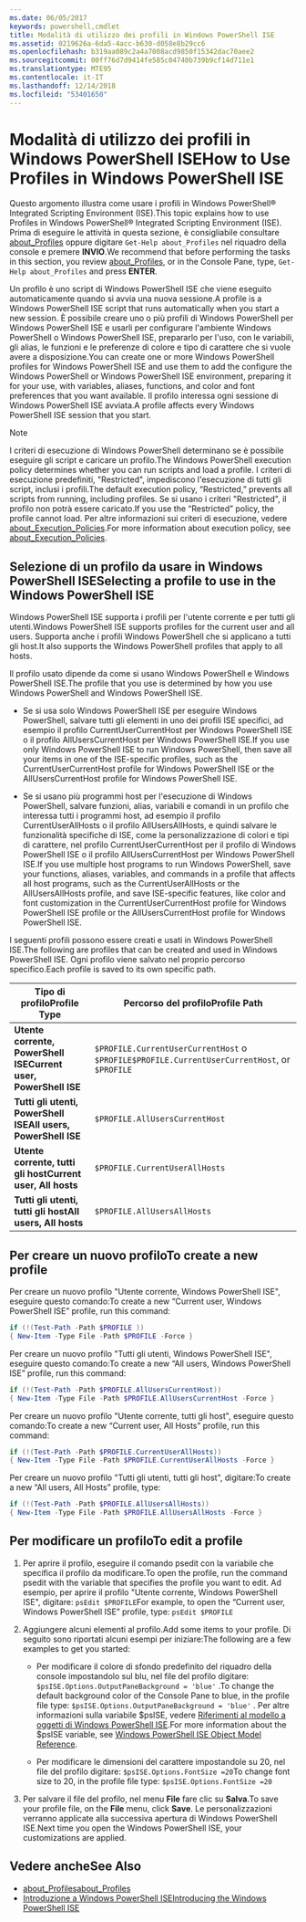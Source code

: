 ```yaml
---
ms.date: 06/05/2017
keywords: powershell,cmdlet
title: Modalità di utilizzo dei profili in Windows PowerShell ISE
ms.assetid: 0219626a-6da5-4acc-b630-d058e8b29cc6
ms.openlocfilehash: b319aa089c2a4a7008acd9850f15342dac70aee2
ms.sourcegitcommit: 00ff76d7d9414fe585c04740b739b9cf14d711e1
ms.translationtype: MTE95
ms.contentlocale: it-IT
ms.lasthandoff: 12/14/2018
ms.locfileid: "53401650"
---
```

# <a name="how-to-use-profiles-in-windows-powershell-ise"></a><span data-ttu-id="51e16-103">Modalità di utilizzo dei profili in Windows PowerShell ISE</span><span class="sxs-lookup"><span data-stu-id="51e16-103">How to Use Profiles in Windows PowerShell ISE</span></span>

<span data-ttu-id="51e16-104">Questo argomento illustra come usare i profili in Windows PowerShell® Integrated Scripting Environment (ISE).</span><span class="sxs-lookup"><span data-stu-id="51e16-104">This topic explains how to use Profiles in Windows PowerShell® Integrated Scripting Environment (ISE).</span></span> <span data-ttu-id="51e16-105">Prima di eseguire le attività in questa sezione, è consigliabile consultare [about_Profiles](/powershell/module/microsoft.powershell.core/about/about_profiles) oppure digitare `Get-Help about_Profiles` nel riquadro della console e premere **INVIO**.</span><span class="sxs-lookup"><span data-stu-id="51e16-105">We recommend that before performing the tasks in this section, you review [about_Profiles](/powershell/module/microsoft.powershell.core/about/about_profiles), or in the Console Pane, type, `Get-Help about_Profiles` and press **ENTER**.</span></span>

<span data-ttu-id="51e16-106">Un profilo è uno script di Windows PowerShell ISE che viene eseguito automaticamente quando si avvia una nuova sessione.</span><span class="sxs-lookup"><span data-stu-id="51e16-106">A profile is a Windows PowerShell ISE script that runs automatically when you start a new session.</span></span>  <span data-ttu-id="51e16-107">È possibile creare uno o più profili di Windows PowerShell per Windows PowerShell ISE e usarli per configurare l'ambiente Windows PowerShell o Windows PowerShell ISE, prepararlo per l'uso, con le variabili, gli alias, le funzioni e le preferenze di colore e tipo di carattere che si vuole avere a disposizione.</span><span class="sxs-lookup"><span data-stu-id="51e16-107">You can create one or more Windows PowerShell profiles for Windows PowerShell ISE and use them to add the configure the Windows PowerShell or Windows PowerShell ISE environment, preparing it for your use, with variables, aliases, functions, and color and font preferences that you want available.</span></span> <span data-ttu-id="51e16-108">Il profilo interessa ogni sessione di Windows PowerShell ISE avviata.</span><span class="sxs-lookup"><span data-stu-id="51e16-108">A profile affects every Windows PowerShell ISE session that you start.</span></span>

> [!NOTE]
> <span data-ttu-id="51e16-109">I criteri di esecuzione di Windows PowerShell determinano se è possibile eseguire gli script e caricare un profilo.</span><span class="sxs-lookup"><span data-stu-id="51e16-109">The Windows PowerShell execution policy determines whether you can run scripts and load a profile.</span></span> <span data-ttu-id="51e16-110">I criteri di esecuzione predefiniti, "Restricted", impediscono l'esecuzione di tutti gli script, inclusi i profili.</span><span class="sxs-lookup"><span data-stu-id="51e16-110">The default execution policy, “Restricted,” prevents all scripts from running, including profiles.</span></span> <span data-ttu-id="51e16-111">Se si usano i criteri "Restricted", il profilo non potrà essere caricato.</span><span class="sxs-lookup"><span data-stu-id="51e16-111">If you use the “Restricted” policy, the profile cannot load.</span></span> <span data-ttu-id="51e16-112">Per altre informazioni sui criteri di esecuzione, vedere [about_Execution_Policies](/powershell/module/microsoft.powershell.core/about/about_execution_policies).</span><span class="sxs-lookup"><span data-stu-id="51e16-112">For more information about execution policy, see [about_Execution_Policies](/powershell/module/microsoft.powershell.core/about/about_execution_policies).</span></span>

## <a name="selecting-a-profile-to-use-in-the-windows-powershell-ise"></a><span data-ttu-id="51e16-113">Selezione di un profilo da usare in Windows PowerShell ISE</span><span class="sxs-lookup"><span data-stu-id="51e16-113">Selecting a profile to use in the Windows PowerShell ISE</span></span>

<span data-ttu-id="51e16-114">Windows PowerShell ISE supporta i profili per l'utente corrente e per tutti gli utenti.</span><span class="sxs-lookup"><span data-stu-id="51e16-114">Windows PowerShell ISE supports profiles for the current user and all users.</span></span> <span data-ttu-id="51e16-115">Supporta anche i profili Windows PowerShell che si applicano a tutti gli host.</span><span class="sxs-lookup"><span data-stu-id="51e16-115">It also supports the Windows PowerShell profiles that apply to all hosts.</span></span>

<span data-ttu-id="51e16-116">Il profilo usato dipende da come si usano Windows PowerShell e Windows PowerShell ISE.</span><span class="sxs-lookup"><span data-stu-id="51e16-116">The profile that you use is determined by how you use Windows PowerShell and Windows PowerShell ISE.</span></span>

- <span data-ttu-id="51e16-117">Se si usa solo Windows PowerShell ISE per eseguire Windows PowerShell, salvare tutti gli elementi in uno dei profili ISE specifici, ad esempio il profilo CurrentUserCurrentHost per Windows PowerShell ISE o il profilo AllUsersCurrentHost per Windows PowerShell ISE.</span><span class="sxs-lookup"><span data-stu-id="51e16-117">If you use only Windows PowerShell ISE to run Windows PowerShell, then save all your items in one of the ISE-specific profiles, such as the CurrentUserCurrentHost profile for Windows PowerShell ISE or the AllUsersCurrentHost profile for Windows PowerShell ISE.</span></span>

- <span data-ttu-id="51e16-118">Se si usano più programmi host per l'esecuzione di Windows PowerShell, salvare funzioni, alias, variabili e comandi in un profilo che interessa tutti i programmi host, ad esempio il profilo CurrentUserAllHosts o il profilo AllUsersAllHosts, e quindi salvare le funzionalità specifiche di ISE, come la personalizzazione di colori e tipi di carattere, nel profilo CurrentUserCurrentHost per il profilo di Windows PowerShell ISE o il profilo AllUsersCurrentHost per Windows PowerShell ISE.</span><span class="sxs-lookup"><span data-stu-id="51e16-118">If you use multiple host programs to run Windows PowerShell, save your functions, aliases, variables, and commands in a profile that affects all host programs, such as the CurrentUserAllHosts or the AllUsersAllHosts profile, and save ISE-specific features, like color and font customization in the CurrentUserCurrentHost profile for Windows PowerShell ISE profile or the AllUsersCurrentHost profile for Windows PowerShell ISE.</span></span>

<span data-ttu-id="51e16-119">I seguenti profili possono essere creati e usati in Windows PowerShell ISE.</span><span class="sxs-lookup"><span data-stu-id="51e16-119">The following are profiles that can be created and used in Windows PowerShell ISE.</span></span> <span data-ttu-id="51e16-120">Ogni profilo viene salvato nel proprio percorso specifico.</span><span class="sxs-lookup"><span data-stu-id="51e16-120">Each profile is saved to its own specific path.</span></span>

| <span data-ttu-id="51e16-121">Tipo di profilo</span><span class="sxs-lookup"><span data-stu-id="51e16-121">Profile Type</span></span> | <span data-ttu-id="51e16-122">Percorso del profilo</span><span class="sxs-lookup"><span data-stu-id="51e16-122">Profile Path</span></span> |
| --- | --- |
| <span data-ttu-id="51e16-123">**Utente corrente, PowerShell ISE**</span><span class="sxs-lookup"><span data-stu-id="51e16-123">**Current user, PowerShell ISE**</span></span>| <span data-ttu-id="51e16-124">`$PROFILE.CurrentUserCurrentHost` o `$PROFILE`</span><span class="sxs-lookup"><span data-stu-id="51e16-124">`$PROFILE.CurrentUserCurrentHost`, or `$PROFILE`</span></span> |
| <span data-ttu-id="51e16-125">**Tutti gli utenti, PowerShell ISE**</span><span class="sxs-lookup"><span data-stu-id="51e16-125">**All users, PowerShell ISE**</span></span>| `$PROFILE.AllUsersCurrentHost` |
| <span data-ttu-id="51e16-126">**Utente corrente, tutti gli host**</span><span class="sxs-lookup"><span data-stu-id="51e16-126">**Current user, All hosts**</span></span>| `$PROFILE.CurrentUserAllHosts` |
| <span data-ttu-id="51e16-127">**Tutti gli utenti, tutti gli host**</span><span class="sxs-lookup"><span data-stu-id="51e16-127">**All users, All hosts**</span></span> | `$PROFILE.AllUsersAllHosts` |

## <a name="to-create-a-new-profile"></a><span data-ttu-id="51e16-128">Per creare un nuovo profilo</span><span class="sxs-lookup"><span data-stu-id="51e16-128">To create a new profile</span></span>

<span data-ttu-id="51e16-129">Per creare un nuovo profilo "Utente corrente, Windows PowerShell ISE", eseguire questo comando:</span><span class="sxs-lookup"><span data-stu-id="51e16-129">To create a new “Current user, Windows PowerShell ISE” profile, run this command:</span></span>

```powershell
if (!(Test-Path -Path $PROFILE ))
{ New-Item -Type File -Path $PROFILE -Force }
```

<span data-ttu-id="51e16-130">Per creare un nuovo profilo "Tutti gli utenti, Windows PowerShell ISE", eseguire questo comando:</span><span class="sxs-lookup"><span data-stu-id="51e16-130">To create a new “All users, Windows PowerShell ISE” profile, run this command:</span></span>

```powershell
if (!(Test-Path -Path $PROFILE.AllUsersCurrentHost))
{ New-Item -Type File -Path $PROFILE.AllUsersCurrentHost -Force }
```

<span data-ttu-id="51e16-131">Per creare un nuovo profilo "Utente corrente, tutti gli host", eseguire questo comando:</span><span class="sxs-lookup"><span data-stu-id="51e16-131">To create a new “Current user, All Hosts” profile, run this command:</span></span>

```powershell
if (!(Test-Path -Path $PROFILE.CurrentUserAllHosts))
{ New-Item -Type File -Path $PROFILE.CurrentUserAllHosts -Force }
```

<span data-ttu-id="51e16-132">Per creare un nuovo profilo "Tutti gli utenti, tutti gli host", digitare:</span><span class="sxs-lookup"><span data-stu-id="51e16-132">To create a new “All users, All Hosts” profile, type:</span></span>

```powershell
if (!(Test-Path -Path $PROFILE.AllUsersAllHosts))
{ New-Item -Type File -Path $PROFILE.AllUsersAllHosts -Force }
```

## <a name="to-edit-a-profile"></a><span data-ttu-id="51e16-133">Per modificare un profilo</span><span class="sxs-lookup"><span data-stu-id="51e16-133">To edit a profile</span></span>

1. <span data-ttu-id="51e16-134">Per aprire il profilo, eseguire il comando psedit con la variabile che specifica il profilo da modificare.</span><span class="sxs-lookup"><span data-stu-id="51e16-134">To open the profile, run the command psedit with the variable that specifies the profile you want to edit.</span></span> <span data-ttu-id="51e16-135">Ad esempio, per aprire il profilo "Utente corrente, Windows PowerShell ISE", digitare: `psEdit $PROFILE`</span><span class="sxs-lookup"><span data-stu-id="51e16-135">For example, to open the “Current user, Windows PowerShell ISE” profile, type: `psEdit $PROFILE`</span></span>

2. <span data-ttu-id="51e16-136">Aggiungere alcuni elementi al profilo.</span><span class="sxs-lookup"><span data-stu-id="51e16-136">Add some items to your profile.</span></span> <span data-ttu-id="51e16-137">Di seguito sono riportati alcuni esempi per iniziare:</span><span class="sxs-lookup"><span data-stu-id="51e16-137">The following are a few examples to get you started:</span></span>

   - <span data-ttu-id="51e16-138">Per modificare il colore di sfondo predefinito del riquadro della console impostandolo sul blu, nel file del profilo digitare: `$psISE.Options.OutputPaneBackground = 'blue'` .</span><span class="sxs-lookup"><span data-stu-id="51e16-138">To change the default background color of the Console Pane to blue, in the profile file type: `$psISE.Options.OutputPaneBackground = 'blue'` .</span></span> <span data-ttu-id="51e16-139">Per altre informazioni sulla variabile $psISE, vedere [Riferimenti al modello a oggetti di Windows PowerShell ISE](object-model/The-ISE-Object-Model-Hierarchy.md).</span><span class="sxs-lookup"><span data-stu-id="51e16-139">For more information about the $psISE variable, see [Windows PowerShell ISE Object Model Reference](object-model/The-ISE-Object-Model-Hierarchy.md).</span></span>

   - <span data-ttu-id="51e16-140">Per modificare le dimensioni del carattere impostandole su 20, nel file del profilo digitare: `$psISE.Options.FontSize =20`</span><span class="sxs-lookup"><span data-stu-id="51e16-140">To change font size to 20, in the profile file type: `$psISE.Options.FontSize =20`</span></span>

3. <span data-ttu-id="51e16-141">Per salvare il file del profilo, nel menu **File** fare clic su **Salva**.</span><span class="sxs-lookup"><span data-stu-id="51e16-141">To save your profile file, on the **File** menu, click **Save**.</span></span> <span data-ttu-id="51e16-142">Le personalizzazioni verranno applicate alla successiva apertura di Windows PowerShell ISE.</span><span class="sxs-lookup"><span data-stu-id="51e16-142">Next time you open the Windows PowerShell ISE, your customizations are applied.</span></span>

## <a name="see-also"></a><span data-ttu-id="51e16-143">Vedere anche</span><span class="sxs-lookup"><span data-stu-id="51e16-143">See Also</span></span>

- [<span data-ttu-id="51e16-144">about_Profiles</span><span class="sxs-lookup"><span data-stu-id="51e16-144">about_Profiles</span></span>](/powershell/module/microsoft.powershell.core/about/about_profiles)
- [<span data-ttu-id="51e16-145">Introduzione a Windows PowerShell ISE</span><span class="sxs-lookup"><span data-stu-id="51e16-145">Introducing the Windows PowerShell ISE</span></span>](Introducing-the-Windows-PowerShell-ISE.md)